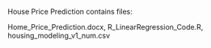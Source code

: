 House Price Prediction contains files:

Home_Price_Prediction.docx, R_LinearRegression_Code.R, housing_modeling_v1_num.csv
